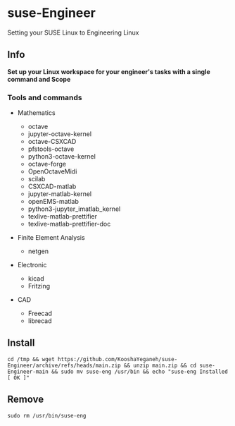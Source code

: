 # suse-Engineer
Setting your SUSE Linux to Engineering Linux


## Info

**Set up your Linux workspace for your engineer's tasks with a single command and Scope**


### Tools and commands

- Mathematics
    - octave
    - jupyter-octave-kernel
    - octave-CSXCAD
    - pfstools-octave
    - python3-octave-kernel
    - octave-forge
    - OpenOctaveMidi
    - scilab
    - CSXCAD-matlab
    - jupyter-matlab-kernel
    - openEMS-matlab
    - python3-jupyter_imatlab_kernel
    - texlive-matlab-prettifier
    - texlive-matlab-prettifier-doc


- Finite Element Analysis
    - netgen
		
- Electronic
    - kicad
    - Fritzing
    
- CAD
    - Freecad
    - librecad




## Install

```
cd /tmp && wget https://github.com/KooshaYeganeh/suse-Engineer/archive/refs/heads/main.zip && unzip main.zip && cd suse-Engineer-main && sudo mv suse-eng /usr/bin && echo "suse-eng Installed [ OK ]"
```

## Remove

```
sudo rm /usr/bin/suse-eng
```




